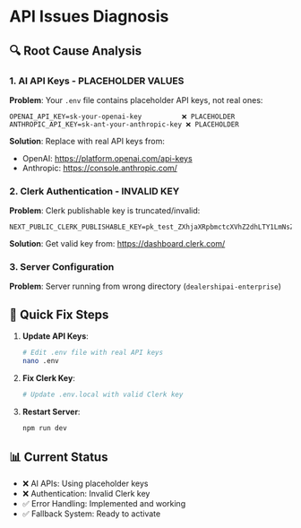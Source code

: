 # API Issues Diagnosis

## 🔍 **Root Cause Analysis**

### 1. **AI API Keys - PLACEHOLDER VALUES**
**Problem**: Your `.env` file contains placeholder API keys, not real ones:
```
OPENAI_API_KEY=sk-your-openai-key          ❌ PLACEHOLDER
ANTHROPIC_API_KEY=sk-ant-your-anthropic-key ❌ PLACEHOLDER
```

**Solution**: Replace with real API keys from:
- OpenAI: https://platform.openai.com/api-keys
- Anthropic: https://console.anthropic.com/

### 2. **Clerk Authentication - INVALID KEY**
**Problem**: Clerk publishable key is truncated/invalid:
```
NEXT_PUBLIC_CLERK_PUBLISHABLE_KEY=pk_test_ZXhjaXRpbmctcXVhZ2dhLTY1LmNsZXJrLmFjY291bnRzLmRldiQ
```

**Solution**: Get valid key from: https://dashboard.clerk.com/

### 3. **Server Configuration**
**Problem**: Server running from wrong directory (`dealershipai-enterprise`)

## 🚀 **Quick Fix Steps**

1. **Update API Keys**:
   ```bash
   # Edit .env file with real API keys
   nano .env
   ```

2. **Fix Clerk Key**:
   ```bash
   # Update .env.local with valid Clerk key
   ```

3. **Restart Server**:
   ```bash
   npm run dev
   ```

## 📊 **Current Status**
- ❌ AI APIs: Using placeholder keys
- ❌ Authentication: Invalid Clerk key  
- ✅ Error Handling: Implemented and working
- ✅ Fallback System: Ready to activate
